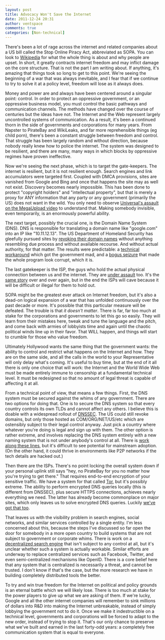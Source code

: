 ```yaml
---
layout: post
title: Advocacy Won't Save the Internet
date: 2011-12-24 20:31
author: ventspace
comments: true
categories: [Non-technical]
---
```

There's been a lot of rage across the internet and related companies about a US bill called the Stop Online Piracy Act, abbreviated as SOPA. You can look to <a href="http://en.wikipedia.org/wiki/Stop_Online_Piracy_Act">Wikipedia</a> for what the whole thing is about and why people are upset. In short, it greatly contracts internet freedom and may inflict damage on the core structure. That is not the part I am writing about. If anything, it's amazing that things took so long to get to this point. We're seeing the beginning of a war that was always inevitable, and I fear that if we continue to try to solve it at a policy level, freedom will lose as it always does.

Money and power are and always have been centered around a singular point: control. In order to protect an oppressive government, or an oppressive business model, you must control the basic pathways and communication channels. The methods have changed over the course of centuries but the ideas have not. The Internet and the Web represent largely uncontrolled systems of communication. As a result, it's been a continued thorn in the side of governments and corporations for many years. From Napster to PirateBay and WikiLeaks, and far more reprehensible things (eg child porn), there's been a constant struggle between freedom and control. That struggle has been largely random and without direction, because nobody really knew how to police the internet. The system was designed to be resilient, and there are many, many ways in which blocks by oppressive regimes have proven ineffective.

Now we're seeing the next phase, which is to target the gate-keepers. The internet is resilient, but it is not resilient enough. Search engines and link accumulators were targeted first. Coupled with DMCA provisions, sites are vanished from Google and Bing and once that happens the site may as well not exist. Discovery becomes nearly impossible. This has been done to protect "copyright holders" and "intellectual property", but that is merely a proxy for ANY information that any party or any government (primarily the US) does not want in the wild. You only need to observe <a href="http://www.wired.com/threatlevel/2011/12/universal-megaupload-video/">Universal's assault on the MegaUpload video</a> to understand that. Making somebody invisible, even temporarily, is an enormously powerful ability.

The next target, possibly the crucial one, is the Domain Name System (DNS). DNS is responsible for translating a domain name like "google.com" into an IP like "10.11.12.13". The US Department of Homeland Security has gleefully pursued sites by <a href="http://torrentfreak.com/u-s-government-starts-new-round-of-pirate-domain-seizures-110521/">revoking their domain names</a> without anything resembling due process and without available recourse. And without actual authority, for that matter. The results were predictable: a <a href="http://torrentfreak.com/homeland-security-wants-mozilla-to-pull-domain-seizure-add-on-110505/">technical workaround</a> which got the government mad, and a <a href="http://arstechnica.com/tech-policy/news/2011/12/senator-wyden-wants-answers-from-dhs-over-domain-name-seizures.ars">bogus seizure</a> that made the whole program look corrupt, which it is.

The last gatekeeper is the ISP, the guys who hold the actual physical connection between us and the internet. They are <a href="http://www.zdnet.com/blog/london/british-isp-told-to-block-pirate-bay-torrent-site-or-face-court/571">under assault</a> too. It's the <a href="http://torrentfreak.com/isps-blocking-the-pirate-bay-violates-freedom-of-expression-111111/">same story</a> over and over again, but in the end the ISPs will cave because it will be difficult or illegal for them to hold out.

SOPA might be the greatest ever attack on Internet freedom, but it's also a dead-on logical expansion of a war that has unfolded continuously over the past decade or more. It's possible that this particular measure will be defeated. The trouble is that <i>it doesn't matter</i>. There is far, far too much at stake for the corporations and governments to let this go so easily. They will learn from their mistakes here, tweak and tune the language and the pitch, and come back with armies of lobbyists time and again until the chaotic political winds line up in their favor. That WILL happen, and things will start to crumble for those who value freedom. 

Ultimately Hollywood wants the same thing that the government wants: the ability to control and restrict what happens on the Internet and how. They are on the same side, and all the calls in the world to your Representative will only delay what's coming.  It's useful to buy time, but at the end of it all there is only one choice that will work: the Internet and the World Wide Web must be made entirely immune to censorship at a fundamental technical level. It must be redesigned so that no amount of legal threat is capable of affecting it at all.

From a technical point of view, that means a few things. First, the DNS system must be secured against the whims of any government. There are two options for doing that. One is to secure the DNS system so that every country controls its own TLDs and cannot affect any others. I believe this is doable with a widespread rollout of <a href="http://en.wikipedia.org/wiki/Domain_Name_System_Security_Extensions">DNSSEC</a>. The US could still revoke domains, but only those hosted as COM/ORG/NET/US/etc which are ostensibly subject to their legal control anyway. Just pick a country where whatever you're doing is legal and sign up with them. The other option is rather extreme, and involves replacing the DNS system entirely with a new naming system that is not under anybody's control at all. There is <a href="http://arstechnica.com/tech-policy/news/2010/11/fed-up-with-icann-pirate-bay-cofounder-floats-p2p-dns-system.ars">work along these lines</a>, but it's difficult to see potential for mainstream adoption. (On the other hand, it could thrive in environments like P2P networks if the tech details are hacked out.)

Then there are the ISPs. There's no point locking the overall system down if your personal uplink still says "hey, no PirateBay for you no matter how you're trying to get there." That requires end-to-end encryption of your sensitive traffic. We have a system for that called <a href="https://www.torproject.org/">Tor</a>, but it's possibly extreme. The ability to perform encrypted DNS queries locally (this is different from DNSSEC), plus secure HTTPS connections, achieves nearly everything we need. The latter has already become commonplace on major sites, which only leaves us to solve encrypted DNS queries. Luckily <a href="http://www.techrepublic.com/blog/security/dnscrypt-encrypting-dns-communications-simply/7033">we've got that too</a>.

That leaves us with the visibility problem in search engines, social networks, and similar services controlled by a single entity. I'm less concerned about this, because the steps I've discussed  so far open the door for somebody in a more open country to build systems that are not subject to government or corporate whims.  There is work on a <a href="http://www.itworld.com/software/228393/free-software-activists-take-google-new-free-search-engine">decentralized search engine</a> that isn't subject to any control at all, but it's unclear whether such a system is actually workable. Similar efforts are underway to replace centralized services such as Facebook, Twitter, and even semi-centralized mechanisms like OpenID. There is a core belief here that any system that is centralized is necessarily a threat, and cannot be trusted. I don't know if that's the case, but the more research we have in building completely distributed tools the better.

To try and win true freedom for the Internet on political and policy grounds is an eternal battle which we will likely lose. There is too much at stake for the power players to give up what we are asking of them. If we're lucky, Google and all the other internet companies will remember to sink millions of dollars into R&amp;D into making the Internet unbreakable, instead of simply lobbying the government not to do it. Once we make it indestructible on a technical level, governments and corporations will be forced to adapt to the new order, instead of trying to stop it. That's our only chance to preserve what we've built and earned in the last forty-odd years: a completely free communication system that is equal to everyone.
